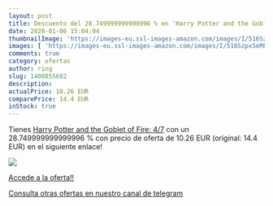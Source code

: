 ```yaml
---
layout: post
title: Descuento del 28.749999999999996 % en 'Harry Potter and the Goblet of Fire: 4/7'
date: 2020-01-06 15:04:04
thumbnailImage: 'https://images-eu.ssl-images-amazon.com/images/I/516SzpxSeML._SL200_.jpg'
images: [ 'https://images-eu.ssl-images-amazon.com/images/I/516SzpxSeML._SL200_.jpg' ]
comments: true
category: ofertas
author: ring
slug: 1408855682
description:
actualPrice: 10.26 EUR
comparePrice: 14.4 EUR
inStock: true
---
```


Tienes [Harry Potter and the Goblet of Fire: 4/7](https://www.amazon.com/dp/1408855682/?tag=redken08-20) con un 28.749999999999996 % con precio de oferta de 10.26 EUR (original: 14.4 EUR) en el siguiente enlace!

[![](https://images-eu.ssl-images-amazon.com/images/I/516SzpxSeML._SL200_.jpg)](https://www.amazon.com/dp/1408855682/?tag=redken08-20)

[Accede a la oferta!!](https://www.amazon.com/dp/1408855682/?tag=redken08-20)

[Consulta otras ofertas en nuestro canal de telegram](https://t.me/s/ofertas25)
